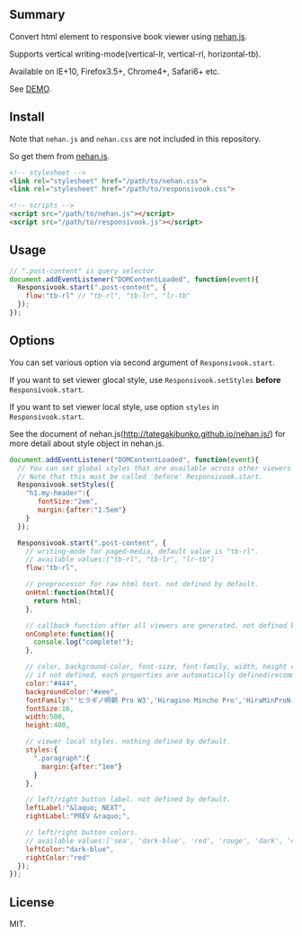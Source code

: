 ## Summary

Convert html element to responsive book viewer using [nehan.js](https://github.com/tategakibunok/nehan.js).

Supports vertical writing-mode(vertical-lr, vertical-rl, horizontal-tb).

Available on IE+10, Firefox3.5+, Chrome4+, Safari6+ etc.

See [DEMO](http://tb.antiscroll.com/static/responsivook/).

## Install

Note that `nehan.js` and `nehan.css` are not included in this repository.

So get them from [nehan.js](https://github.com/tategakibunok/nehan.js).

```html
<!-- stylesheet -->
<link rel="stylesheet" href="/path/to/nehan.css">
<link rel="stylesheet" href="/path/to/responsivook.css">

<!-- scripts -->
<script src="/path/to/nehan.js"></script>
<script src="/path/to/responsivook.js"></script>
```

## Usage

```javascript
// ".post-content" is query selector.
document.addEventListener("DOMContentLoaded", function(event){
  Responsivook.start(".post-content", {
    flow:"tb-rl" // "tb-rl", "tb-lr", "lr-tb"
  });
});
```

## Options

You can set various option via second argument of `Responsivook.start`.

If you want to set viewer glocal style, use `Responsivook.setStyles` **before** `Responsivook.start`.

If you want to set viewer local style, use option `styles` in `Responsivook.start`.

See the document of nehan.js(http://tategakibunko.github.io/nehan.js/) for more detail about style object in nehan.js.


```javascript
document.addEventListener("DOMContentLoaded", function(event){
  // You can set global styles that are available across other viewers like this.
  // Note that this must be called 'before' Responsivook.start.
  Responsivook.setStyles({
    "h1.my-header":{
       fontSize:"2em",
       margin:{after:"1.5em"}
    }
  });

  Responsivook.start(".post-content", {
    // writing-mode for paged-media, default value is "tb-rl".
    // available values:["tb-rl", "tb-lr", "lr-tb"]
    flow:"tb-rl",

    // preprocessor for raw html text. not defined by default.
    onHtml:function(html){
      return html;
    },

    // callback function after all viewers are generated. not defined by default.
    onComplete:function(){
      console.log("complete!");
    },

    // color, background-color, font-size, font-family, width, height of pages.
    // if not defined, each properties are automatically defined(recommended).
    color:"#444",
    backgroundColor:"#eee",
    fontFamily:"'ヒラギノ明朝 Pro W3','Hiragino Mincho Pro','HiraMinProN-W3','IPA明朝','IPA Mincho', 'Meiryo','メイリオ','ＭＳ 明朝','MS Mincho'",
    fontSize:16,
    width:500,
    height:400,

    // viewer local styles. nothing defined by default.
    styles:{
      ".paragraph":{
        margin:{after:"1em"}
      }
    },

    // left/right button label. not defined by default.
    leftLabel:"&laquo; NEXT",
    rightLabel:"PREV &raquo;",

    // left/right button colors.
    // available values:['sea', 'dark-blue', 'red', 'rouge', 'dark', 'orange', 'sunflower', 'concrete']
    leftColor:"dark-blue",
    rightColor:"red"
  });
});
```

## License

MIT.

